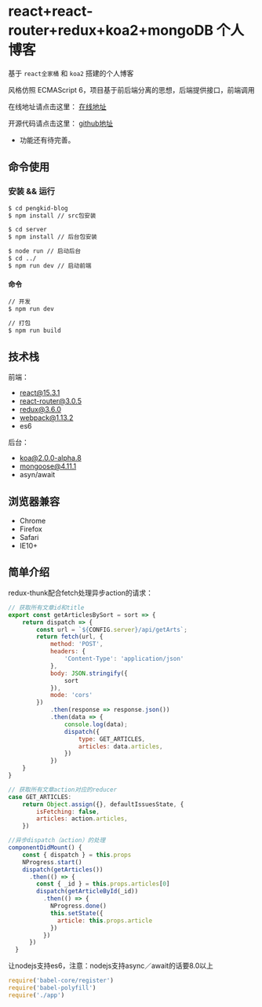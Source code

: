 # react+react-router+redux+koa2+mongoDB 个人博客

基于 ``react全家桶`` 和 ``koa2`` 搭建的个人博客

风格仿照 ECMAScript 6，项目基于前后端分离的思想，后端提供接口，前端调用

在线地址请点击这里： [在线地址](http://47.93.205.152:8081)

开源代码请点击这里： [github地址](https://github.com/pengkid/pengkid-blog) 

* 功能还有待完善。

## 命令使用

### 安装 && 运行

``` bash
$ cd pengkid-blog
$ npm install // src包安装

$ cd server
$ npm install // 后台包安装

$ node run // 启动后台
$ cd ../
$ npm run dev // 启动前端
```

#### 命令

``` bash
// 开发
$ npm run dev

// 打包
$ npm run build
```

## 技术栈

前端：
- react@15.3.1
- react-router@3.0.5
- redux@3.6.0
- webpack@1.13.2
- es6

后台：
- koa@2.0.0-alpha.8
- mongoose@4.11.1
- asyn/await

## 浏览器兼容

- Chrome
- Firefox
- Safari
- IE10+

## 简单介绍

redux-thunk配合fetch处理异步action的请求：
```js
// 获取所有文章id和title
export const getArticlesBySort = sort => {
    return dispatch => {
        const url = `${CONFIG.server}/api/getArts`;
        return fetch(url, {
            method: 'POST',
            headers: {
                'Content-Type': 'application/json'
            },
            body: JSON.stringify({
                sort
            }),
            mode: 'cors'
        })
            .then(response => response.json())
            .then(data => {
                console.log(data);
                dispatch({
                    type: GET_ARTICLES,
                    articles: data.articles,
                })
            })
    }
}
```

```js
// 获取所有文章action对应的reducer
case GET_ARTICLES:
    return Object.assign({}, defaultIssuesState, {
        isFetching: false,
        articles: action.articles,
    })
```

```js
//异步dispatch（action）的处理
componentDidMount() {
    const { dispatch } = this.props
    NProgress.start()
    dispatch(getArticles())
      .then(() => {
        const { _id } = this.props.articles[0]
        dispatch(getArticleById(_id))
          .then(() => {
            NProgress.done()
            this.setState({
              article: this.props.article
            })
          })
      })
  }
```

让nodejs支持es6，注意：nodejs支持async／await的话要8.0以上
```js
require('babel-core/register')
require('babel-polyfill')
require('./app')
```
